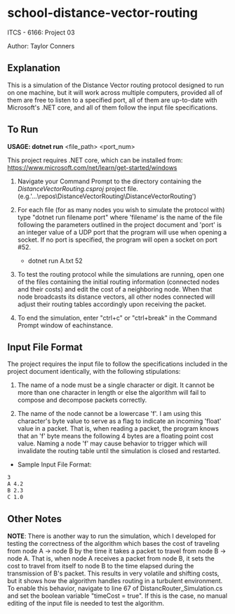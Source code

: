 # school-distance-vector-routing

ITCS - 6166: Project 03

Author: Taylor Conners

## Explanation

This is a simulation of the Distance Vector routing protocol designed to run on one machine, but it will work across multiple computers, provided all of them are free to listen to a specified port, all of them are  up-to-date with Microsoft's .NET core, and all of them follow the input file specifications.

## To Run

**USAGE: dotnet run** <file_path> <port_num>

This project requires .NET core, which can be installed from: https://www.microsoft.com/net/learn/get-started/windows

1. Navigate your Command Prompt to the directory containing the *DistanceVectorRouting.csproj* project file. (e.g.'...\repos\DistanceVectorRouting\DistanceVectorRouting')

2. For each file (for as many nodes you wish to simulate the protocol with) type "dotnet run filename port" where 'filename' is the name of the file following the parameters outlined in the project document and 'port' is an integer value of a UDP port that the program will use when opening a socket. If no port is specified, the program will open a socket on port #52.

    * dotnet run A.txt 52

3. To test the routing protocol while the simulations are running, open one of the files containing the initial routing information (connected nodes and their costs) and edit the cost of a neighboring node. When that node broadcasts its distance vectors, all other nodes connected will adjust their routing tables accordingly upon receiving the packet.

4. To end the simulation, enter "ctrl+c" or "ctrl+break" in the Command Prompt window of eachinstance.

## Input File Format

The project requires the input file to follow the specifications included in the project document identically, with the following stipulations:

1. The name of a node must be a single character or digit. It cannot be more than one character in length or else the algorithm will fail to compose and decompose packets correctly.

2. The name of the node cannot be a lowercase 'f'. I am using this character's byte value to serve as a flag to indicate an incoming 'float' value in a packet. That is, when reading a packet, the program knows that an 'f' byte means the following 4 bytes are a floating point cost value. Naming a node 'f' may cause behavior to trigger which will invalidate the routing table until the simulation is closed and restarted.

* Sample Input File Format:

```txt
3
A 4.2
B 2.3
C 1.0
```

## Other Notes

**NOTE**: There is another way to run the simulation, which I developed for testing the correctness of the algorithm which bases the cost of traveling from node A -> node B by the time it takes a packet to travel from node B -> node A. That is, when node A receives a packet from node B, it sets the cost to travel from itself to node B to the time elapsed during the transmission of B's packet. This results in very volatile and shifting costs, but it shows how the algorithm handles routing in a turbulent environment. To enable this behavior, navigate to line 67 of  DistancRouter_Simulation.cs and set the boolean variable "timeCost = true". If this is the case, no manual editing of the input file is needed to test the algorithm.